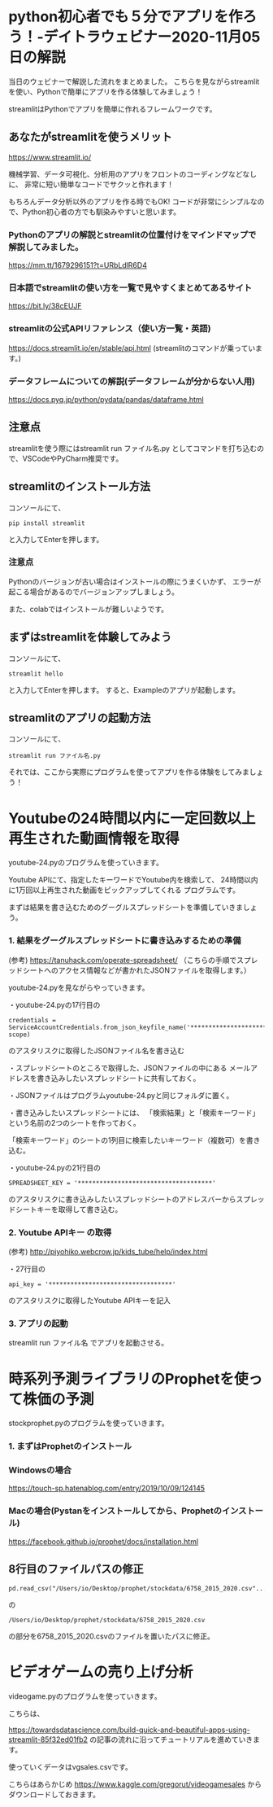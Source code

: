 # python初心者でも５分でアプリを作ろう！-デイトラウェビナー2020-11月05日の解説

当日のウェビナーで解説した流れをまとめました。
こちらを見ながらstreamlitを使い、Pythonで簡単にアプリを作る体験してみましょう！

streamlitはPythonでアプリを簡単に作れるフレームワークです。

## あなたがstreamlitを使うメリット
https://www.streamlit.io/

機械学習、データ可視化、分析用のアプリをフロントのコーディングなどなしに、
非常に短い簡単なコードでサクッと作れます！

もちろんデータ分析以外のアプリを作る時でもOK!
コードが非常にシンプルなので、Python初心者の方でも馴染みやすいと思います。

### Pythonのアプリの解説とstreamlitの位置付けをマインドマップで解説してみました。
https://mm.tt/1679296151?t=URbLdlR6D4

### 日本語でstreamlitの使い方を一覧で見やすくまとめてあるサイト
https://bit.ly/38cEUJF

### streamlitの公式APIリファレンス（使い方一覧・英語)
https://docs.streamlit.io/en/stable/api.html
(streamlitのコマンドが乗っています。)

### データフレームについての解説(データフレームが分からない人用)
https://docs.pyq.jp/python/pydata/pandas/dataframe.html

## 注意点
streamlitを使う際にはstreamlit run ファイル名.py
としてコマンドを打ち込むので、VSCodeやPyCharm推奨です。

## streamlitのインストール方法
コンソールにて、

```
pip install streamlit
```

と入力してEnterを押します。

### 注意点
Pythonのバージョンが古い場合はインストールの際にうまくいかず、
エラーが起こる場合があるのでバージョンアップしましょう。

また、colabではインストールが難しいようです。

## まずはstreamlitを体験してみよう
コンソールにて、

```
streamlit hello
```

と入力してEnterを押します。
すると、Exampleのアプリが起動します。

## streamlitのアプリの起動方法
コンソールにて、

```
streamlit run ファイル名.py
```

それでは、ここから実際にプログラムを使ってアプリを作る体験をしてみましょう！

# Youtubeの24時間以内に一定回数以上再生された動画情報を取得

youtube-24.pyのプログラムを使っていきます。

Youtube APIにて、指定したキーワードでYoutube内を検索して、
24時間以内に1万回以上再生された動画をピックアップしてくれる
プログラムです。

まずは結果を書き込むためのグーグルスプレッドシートを準備していきましょう。

### 1. 結果をグーグルスプレッドシートに書き込みするための準備

(参考) https://tanuhack.com/operate-spreadsheet/
（こちらの手順でスプレッドシートへのアクセス情報などが書かれたJSONファイルを取得します。）

youtube-24.pyを見ながらやっていきます。

・youtube-24.pyの17行目の

```
credentials = ServiceAccountCredentials.from_json_keyfile_name('*******************************', scope)
```

のアスタリスクに取得したJSONファイル名を書き込む


・スプレッドシートのところで取得した、JSONファイルの中にある
メールアドレスを書き込みしたいスプレッドシートに共有しておく。

・JSONファイルはプログラムyoutube-24.pyと同じフォルダに置く。

・書き込みしたいスプレッドシートには、
「検索結果」と「検索キーワード」という名前の2つのシートを作っておく。

「検索キーワード」のシートの1列目に検索したいキーワード（複数可）を書き込む。

・youtube-24.pyの21行目の

```
SPREADSHEET_KEY = '*************************************'
```

のアスタリスクに書き込みしたいスプレッドシートのアドレスバーからスプレッドシートキーを取得して書き込む。


### 2. Youtube APIキー の取得
(参考) http://piyohiko.webcrow.jp/kids_tube/help/index.html

・27行目の

```
api_key = '**********************************'
```

のアスタリスクに取得したYoutube APIキーを記入


### 3. アプリの起動
streamlit run ファイル名
でアプリを起動させる。


# 時系列予測ライブラリのProphetを使って株価の予測

stockprophet.pyのプログラムを使っていきます。

### 1. まずはProphetのインストール

### Windowsの場合
https://touch-sp.hatenablog.com/entry/2019/10/09/124145

### Macの場合(Pystanをインストールしてから、Prophetのインストール)
https://facebook.github.io/prophet/docs/installation.html

## 8行目のファイルパスの修正

```
pd.read_csv("/Users/io/Desktop/prophet/stockdata/6758_2015_2020.csv"...
```
の

```
/Users/io/Desktop/prophet/stockdata/6758_2015_2020.csv
```

の部分を6758_2015_2020.csvのファイルを置いたパスに修正。

# ビデオゲームの売り上げ分析

videogame.pyのプログラムを使っていきます。

こちらは、

https://towardsdatascience.com/build-quick-and-beautiful-apps-using-streamlit-85f32ed01fb2
の記事の流れに沿ってチュートリアルを進めていきます。

使っていくデータはvgsales.csvです。

こちらはあらかじめ
https://www.kaggle.com/gregorut/videogamesales
からダウンロードしておきます。


